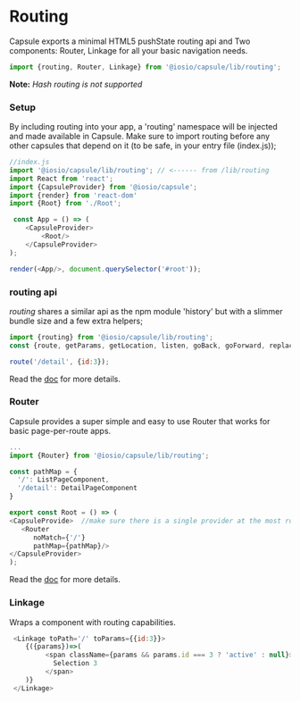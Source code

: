 # Routing
Capsule exports a minimal HTML5 pushState routing api and Two components: Router, Linkage for all your basic navigation needs.
```js
import {routing, Router, Linkage} from '@iosio/capsule/lib/routing';
```
**Note:** *Hash routing is not supported*

### Setup
By including routing into your app, a 'routing' namespace will be injected and made available in Capsule. Make sure to import routing before any other capsules that depend on it (to be safe, in your entry file (index.js));

```js
//index.js
import '@iosio/capsule/lib/routing'; // <------ from /lib/routing
import React from 'react';
import {CapsuleProvider} from '@iosio/capsule';
import {render} from 'react-dom'
import {Root} from './Root';

 const App = () => (
    <CapsuleProvider>
        <Root/>
    </CapsuleProvider>
);

render(<App/>, document.querySelector('#root'));
```

### routing api
*routing* shares a similar api as the npm module 'history' but with a slimmer bundle size and a few extra helpers;
```js
import {routing} from '@iosio/capsule/lib/routing';
const {route, getParams, getLocation, listen, goBack, goForward, replace} = routing;

route('/detail', {id:3});

```
Read the [doc](https://github.com/iosio/capsule/blob/master/docs/routing/routing_api.md) for more details.

### Router
Capsule provides a super simple and easy to use Router that works for basic page-per-route apps.
```js
...
import {Router} from '@iosio/capsule/lib/routing';

const pathMap = {
  '/': ListPageComponent,          
  '/detail': DetailPageComponent
}

export const Root = () => (
<CapsuleProvide>  //make sure there is a single provider at the most root level of your app
   <Router
      noMatch={'/'}
      pathMap={pathMap}/>
</CapsuleProvider>
);
```
Read the [doc](https://github.com/iosio/capsule/blob/master/docs/routing/Router.md) for more details.

### Linkage
Wraps a component with routing capabilities. 
```js
 <Linkage toPath='/' toParams={{id:3}}>
    {({params})=>(
         <span className={params && params.id === 3 ? 'active' : null}>
           Selection 3
         </span>
    )}
 </Linkage>
```
